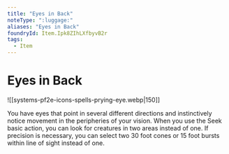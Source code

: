 ```yaml
---
title: "Eyes in Back"
noteType: ":luggage:"
aliases: "Eyes in Back"
foundryId: Item.Ipk8ZIhLXfbyvB2r
tags:
  - Item
---
```


# Eyes in Back
![[systems-pf2e-icons-spells-prying-eye.webp|150]]

You have eyes that point in several different directions and instinctively notice movement in the peripheries of your vision. When you use the Seek basic action, you can look for creatures in two areas instead of one. If precision is necessary, you can select two 30 foot cones or 15 foot bursts within line of sight instead of one.
